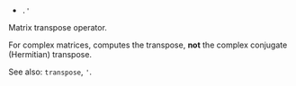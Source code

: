 * `.'`

Matrix transpose operator.

For complex matrices, computes the transpose, **not** the complex
conjugate (Hermitian) transpose.

See also: `transpose`, `'`.
